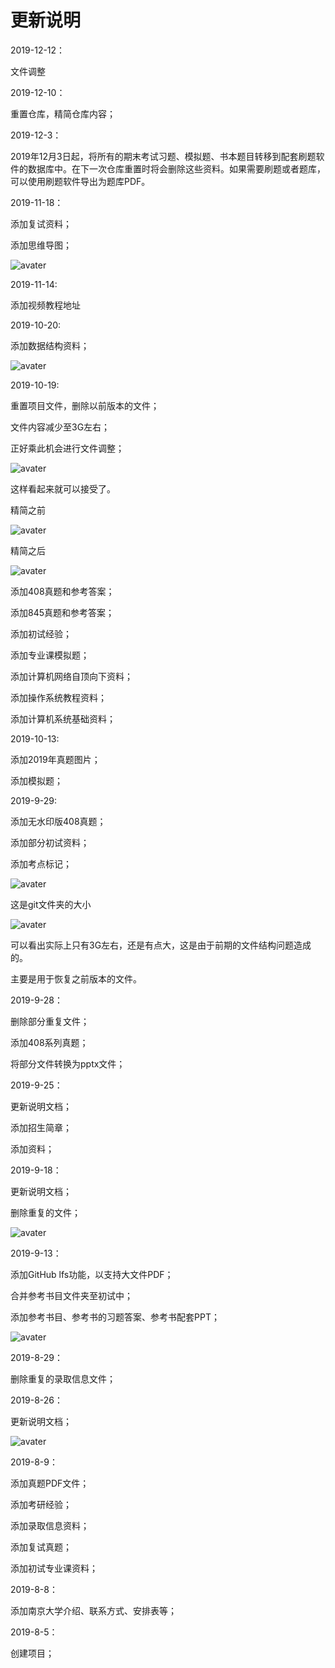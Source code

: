# 更新说明

2019-12-12：

文件调整

2019-12-10：

重置仓库，精简仓库内容；

2019-12-3：

2019年12月3日起，将所有的期末考试习题、模拟题、书本题目转移到配套刷题软件的数据库中。在下一次仓库重置时将会删除这些资料。如果需要刷题或者题库，可以使用刷题软件导出为题库PDF。

2019-11-18：

添加复试资料；

添加思维导图；

![avater](./img/20191118文件大小.png)

2019-11-14:

添加视频教程地址

2019-10-20:

添加数据结构资料；

![avater](./img/20191020文件大小.png)

2019-10-19:

重置项目文件，删除以前版本的文件；

文件内容减少至3G左右；

正好乘此机会进行文件调整；

![avater](./img/20191019文件大小.png)

这样看起来就可以接受了。

精简之前

![avater](./img/精简之前.png)

精简之后

![avater](./img/精简之后.png)

添加408真题和参考答案；

添加845真题和参考答案；

添加初试经验；

添加专业课模拟题；

添加计算机网络自顶向下资料；

添加操作系统教程资料；

添加计算机系统基础资料；

2019-10-13:

添加2019年真题图片；

添加模拟题；

2019-9-29:

添加无水印版408真题；

添加部分初试资料；

添加考点标记；

![avater](./img/20190929文件大小.png)

这是git文件夹的大小

![avater](./img/git文件夹大小.png)

可以看出实际上只有3G左右，还是有点大，这是由于前期的文件结构问题造成的。

主要是用于恢复之前版本的文件。

2019-9-28：

删除部分重复文件；

添加408系列真题；

将部分文件转换为pptx文件；

2019-9-25：

更新说明文档；

添加招生简章；

添加资料；

2019-9-18：

更新说明文档；

删除重复的文件；

![avater](./img/20190918文件大小.PNG)

2019-9-13：

添加GitHub lfs功能，以支持大文件PDF；

合并参考书目文件夹至初试中；

添加参考书目、参考书的习题答案、参考书配套PPT；

![avater](./img/20190913文件大小.PNG)

2019-8-29：

删除重复的录取信息文件；

2019-8-26：

更新说明文档；

![avater](./img/20190826文件大小.PNG)

2019-8-9：

添加真题PDF文件；

添加考研经验；

添加录取信息资料；

添加复试真题；

添加初试专业课资料；

2019-8-8：

添加南京大学介绍、联系方式、安排表等；

2019-8-5：

创建项目；
